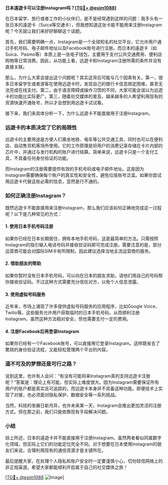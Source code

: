 **日本遠遊卡可以注册Instagram吗？[[TG💪+ @esim1088](https://t.me/s/esim1088)]**

在日本留学、旅行或者工作的小伙伴们，是不是经常遇到这样的问题：我手头有一张日本的遠遊卡（Suica等交通卡），但我想知道这张卡能不能用来注册Instagram呢？今天就让我们来好好聊聊这个话题。

首先，我们需要明确一点，Instagram是一个全球知名的社交平台，它允许用户通过手机号码、电子邮件地址以及Facebook账号进行注册。而日本的遠遊卡（如Suica、Pasmo等）本质上是一张电子钱包，主要用于支付公共交通费用、便利店购物等日常消费。因此，从功能上看，远遊卡和Instagram注册所需的条件并没有直接关联。

那么，为什么大家会提出这个问题呢？其实这背后可能与几个因素有关。第一，很多日本留学生或者游客在使用远遊卡时，发现自己的银行卡信息绑定困难，甚至无法完成在线支付。第二，由于语言障碍或操作习惯的不同，大家可能会误以为远遊卡的功能比实际更广。第三，随着社交媒体的普及，越来越多的人希望利用现有的资源快速开通账号，所以才会想到用远遊卡试试看。

接下来，我们来具体分析一下，为什么远遊卡不能直接用于注册Instagram。

### 远遊卡的本质决定了它的局限性

远遊卡的主要用途是方便人们乘坐地铁、电车等公共交通工具，同时也可以在便利店、自动售货机等场所使用。它的工作原理是将用户的消费记录存储在卡片内部的芯片中，并通过与发行机构的账户进行结算。简单来说，远遊卡只是一个支付工具，不具备任何身份验证的功能。

而Instagram的注册需要提供有效的手机号码或电子邮件地址。这是因为Instagram需要确保每个账户的真实性和安全性，避免垃圾账号泛滥。如果你尝试用远遊卡代替这些必需的信息，显然是行不通的。

### 如何正确注册Instagram？

既然远遊卡不能直接用来注册Instagram，那么我们应该如何正确地完成这一过程呢？以下是几种常见的方式：

#### 1. 使用日本手机号码注册
如果你已经在日本长期居住，拥有本地手机号码，这是最简单的方法。只需按照Instagram的指引输入电话号码并接收验证码即可完成注册。需要注意的是，部分运营商可能会对国际SIM卡有所限制，因此建议选择当地主流运营商的服务。

#### 2. 借助朋友的帮助
如果你暂时没有日本手机号码，可以向在日本的朋友求助，请他们用自己的号码帮你接收验证码。不过这种方式需要充分信任对方，以免个人信息泄露。

#### 3. 使用虚拟号码服务
近年来，市场上涌现了许多提供虚拟号码服务的应用程序，比如Google Voice、Twilio等。这些服务允许用户获取临时的日本手机号码，从而顺利注册Instagram。虽然这种方法相对安全，但也需要支付一定的费用。

#### 4. 注册Facebook后再登录Instagram
如果你已经有一个Facebook账号，可以直接用它登录Instagram。这样既省去了繁琐的身份验证流程，又能轻松管理两个平台的内容。

### 遥不可及的梦想还是可行之路？

说到这里，也许有人会问：“有没有可能将来Instagram真的支持远遊卡注册呢？”答案是：理论上有可能，但实际上难度很大。因为Instagram需要保证所有用户的账户都是真实且可追踪的，而远遊卡本身并不具备这种功能。即便技术上实现了对接，也必须面对隐私保护、数据安全等一系列挑战。

当然，科技的发展日新月异，也许未来某一天，Instagram会推出更加灵活的注册方式。但在那之前，我们只能依靠现有手段解决问题。

### 小结

综上所述，日本的遠遊卡并不能直接用于注册Instagram。虽然两者看似同属数字化领域，但实际上它们的功能定位完全不同。对于想要在日本使用Instagram的朋友们来说，合理利用现有的通信资源才是关键所在。

最后提醒大家，在处理个人隐私和账户安全时一定要谨慎小心，切勿轻信网络上的非正规渠道。希望大家都能顺利开启属于自己的社交媒体之旅！

[[TG💪+ @esim1088](https://t.me/s/esim1088) ![Image](https://i.postimg.cc/4NQfJmqS/Snipaste-2025-05-13-00-14-12.png)]